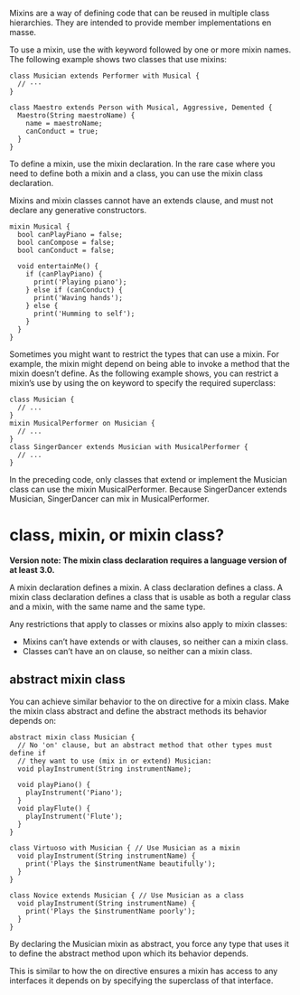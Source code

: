 Mixins are a way of defining code that can be reused in multiple class hierarchies. They are intended to provide member implementations en masse.

To use a mixin, use the with keyword followed by one or more mixin names. The following example shows two classes that use mixins:
```
class Musician extends Performer with Musical {
  // ···
}

class Maestro extends Person with Musical, Aggressive, Demented {
  Maestro(String maestroName) {
    name = maestroName;
    canConduct = true;
  }
}
```
To define a mixin, use the mixin declaration. In the rare case where you need to define both a mixin and a class, you can use the mixin class declaration.

Mixins and mixin classes cannot have an extends clause, and must not declare any generative constructors.
```
mixin Musical {
  bool canPlayPiano = false;
  bool canCompose = false;
  bool canConduct = false;

  void entertainMe() {
    if (canPlayPiano) {
      print('Playing piano');
    } else if (canConduct) {
      print('Waving hands');
    } else {
      print('Humming to self');
    }
  }
}
```
Sometimes you might want to restrict the types that can use a mixin. For example, the mixin might depend on being able to invoke a method that the mixin doesn’t define. As the following example shows, you can restrict a mixin’s use by using the on keyword to specify the required superclass:
```
class Musician {
  // ...
}
mixin MusicalPerformer on Musician {
  // ...
}
class SingerDancer extends Musician with MusicalPerformer {
  // ...
}
```
In the preceding code, only classes that extend or implement the Musician class can use the mixin MusicalPerformer. Because SingerDancer extends Musician, SingerDancer can mix in MusicalPerformer.

# class, mixin, or mixin class?
**Version note: The mixin class declaration requires a language version of at least 3.0.**

A mixin declaration defines a mixin. A class declaration defines a class. A mixin class declaration defines a class that is usable as both a regular class and a mixin, with the same name and the same type.

Any restrictions that apply to classes or mixins also apply to mixin classes:
* Mixins can’t have extends or with clauses, so neither can a mixin class.
* Classes can’t have an on clause, so neither can a mixin class.
## abstract mixin class
You can achieve similar behavior to the on directive for a mixin class. Make the mixin class abstract and define the abstract methods its behavior depends on:
```
abstract mixin class Musician {
  // No 'on' clause, but an abstract method that other types must define if 
  // they want to use (mix in or extend) Musician: 
  void playInstrument(String instrumentName);

  void playPiano() {
    playInstrument('Piano');
  }
  void playFlute() {
    playInstrument('Flute');
  }
}

class Virtuoso with Musician { // Use Musician as a mixin
  void playInstrument(String instrumentName) {
    print('Plays the $instrumentName beautifully');
  }  
} 

class Novice extends Musician { // Use Musician as a class
  void playInstrument(String instrumentName) {
    print('Plays the $instrumentName poorly');
  }  
} 
```
By declaring the Musician mixin as abstract, you force any type that uses it to define the abstract method upon which its behavior depends.

This is similar to how the on directive ensures a mixin has access to any interfaces it depends on by specifying the superclass of that interface.